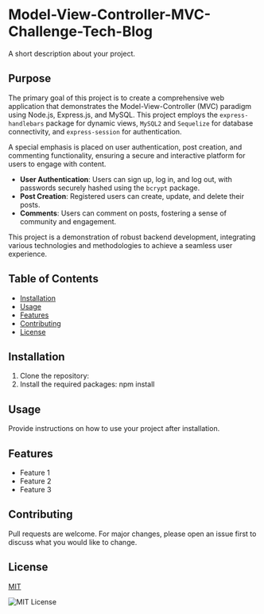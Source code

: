 # Model-View-Controller-MVC-Challenge-Tech-Blog

A short description about your project.

## Purpose

The primary goal of this project is to create a comprehensive web application that demonstrates the Model-View-Controller (MVC) paradigm using Node.js, Express.js, and MySQL. This project employs the `express-handlebars` package for dynamic views, `MySQL2` and `Sequelize` for database connectivity, and `express-session` for authentication.

A special emphasis is placed on user authentication, post creation, and commenting functionality, ensuring a secure and interactive platform for users to engage with content.

- **User Authentication**: Users can sign up, log in, and log out, with passwords securely hashed using the `bcrypt` package.
- **Post Creation**: Registered users can create, update, and delete their posts.
- **Comments**: Users can comment on posts, fostering a sense of community and engagement.

This project is a demonstration of robust backend development, integrating various technologies and methodologies to achieve a seamless user experience.

## Table of Contents

- [Installation](#installation)
- [Usage](#usage)
- [Features](#features)
- [Contributing](#contributing)
- [License](#license)

## Installation

1. Clone the repository:
2. Install the required packages:
npm install

## Usage

Provide instructions on how to use your project after installation.

## Features

- Feature 1
- Feature 2
- Feature 3

## Contributing

Pull requests are welcome. For major changes, please open an issue first to discuss what you would like to change.

## License

[MIT](https://choosealicense.com/licenses/mit/)

![MIT License](https://img.shields.io/badge/license-MIT-green)
